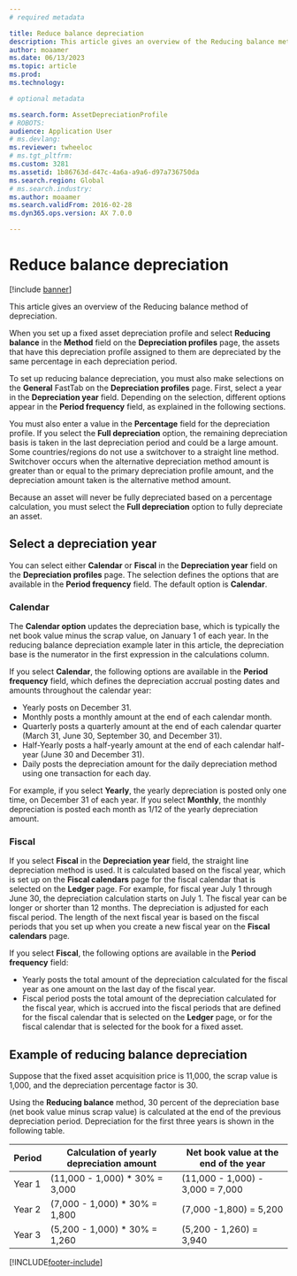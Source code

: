 ```yaml
---
# required metadata

title: Reduce balance depreciation
description: This article gives an overview of the Reducing balance method of depreciation.
author: moaamer
ms.date: 06/13/2023
ms.topic: article
ms.prod: 
ms.technology: 

# optional metadata

ms.search.form: AssetDepreciationProfile
# ROBOTS: 
audience: Application User
# ms.devlang: 
ms.reviewer: twheeloc
# ms.tgt_pltfrm: 
ms.custom: 3281
ms.assetid: 1b86763d-d47c-4a6a-a9a6-d97a736750da
ms.search.region: Global
# ms.search.industry: 
ms.author: moaamer
ms.search.validFrom: 2016-02-28
ms.dyn365.ops.version: AX 7.0.0

---
```


# Reduce balance depreciation

[!include [banner](../includes/banner.md)]

This article gives an overview of the Reducing balance method of depreciation.

When you set up a fixed asset depreciation profile and select **Reducing balance** in the **Method** field on the **Depreciation profiles** page, the assets that have this depreciation profile assigned to them are depreciated by the same percentage in each depreciation period.

To set up reducing balance depreciation, you must also make selections on the **General** FastTab on the **Depreciation profiles** page. First, select a year in the **Depreciation year** field. Depending on the selection, different options appear in the **Period frequency** field, as explained in the following sections. 

You must also enter a value in the **Percentage** field for the depreciation profile. If you select the **Full depreciation** option, the remaining depreciation basis is taken in the last depreciation period and could be a large amount. Some countries/regions do not use a switchover to a straight line method. Switchover occurs when the alternative depreciation method amount is greater than or equal to the primary depreciation profile amount, and the depreciation amount taken is the alternative method amount. 

Because an asset will never be fully depreciated based on a percentage calculation, you must select the **Full depreciation** option to fully depreciate an asset.

## Select a depreciation year
You can select either **Calendar** or **Fiscal** in the **Depreciation year** field on the **Depreciation profiles** page. The selection defines the options that are available in the **Period frequency** field. The default option is **Calendar**.

### Calendar

The **Calendar option** updates the depreciation base, which is typically the net book value minus the scrap value, on January 1 of each year. In the reducing balance depreciation example later in this article, the depreciation base is the numerator in the first expression in the calculations column. 

If you select **Calendar**, the following options are available in the **Period frequency** field, which defines the depreciation accrual posting dates and amounts throughout the calendar year:

- Yearly posts on December 31.
- Monthly posts a monthly amount at the end of each calendar month.
- Quarterly posts a quarterly amount at the end of each calendar quarter (March 31, June 30, September 30, and December 31).
- Half-Yearly posts a half-yearly amount at the end of each calendar half-year (June 30 and December 31).
- Daily posts the depreciation amount for the daily depreciation method using one transaction for each day.

For example, if you select **Yearly**, the yearly depreciation is posted only one time, on December 31 of each year. If you select **Monthly**, the monthly depreciation is posted each month as 1/12 of the yearly depreciation amount.

### Fiscal

If you select **Fiscal** in the **Depreciation year** field, the straight line depreciation method is used. It is calculated based on the fiscal year, which is set up on the **Fiscal calendars** page for the fiscal calendar that is selected on the **Ledger** page. For example, for fiscal year July 1 through June 30, the depreciation calculation starts on July 1. The fiscal year can be longer or shorter than 12 months. The depreciation is adjusted for each fiscal period. The length of the next fiscal year is based on the fiscal periods that you set up when you create a new fiscal year on the **Fiscal calendars** page.


If you select **Fiscal**, the following options are available in the **Period frequency** field:

- Yearly posts the total amount of the depreciation calculated for the fiscal year as one amount on the last day of the fiscal year.
- Fiscal period posts the total amount of the depreciation calculated for the fiscal year, which is accrued into the fiscal periods that are defined for the fiscal calendar that is selected on the **Ledger** page, or for the fiscal calendar that is selected for the book for a fixed asset.

## Example of reducing balance depreciation

Suppose that the fixed asset acquisition price is 11,000, the scrap value is 1,000, and the depreciation percentage factor is 30. 

Using the **Reducing balance** method, 30 percent of the depreciation base (net book value minus scrap value) is calculated at the end of the previous depreciation period. Depreciation for the first three years is shown in the following table.

| Period | Calculation of yearly depreciation amount | Net book value at the end of the year |
|--------|-------------------------------------------|---------------------------------------|
| Year 1 | (11,000 - 1,000) \* 30% = 3,000           | (11,000 - 1,000) - 3,000 = 7,000      |
| Year 2 | (7,000 - 1,000) \* 30% = 1,800            | (7,000 -1,800) = 5,200                |
| Year 3 | (5,200 - 1,000) \* 30% = 1,260            | (5,200 - 1,260) = 3,940               |










[!INCLUDE[footer-include](../../includes/footer-banner.md)]
